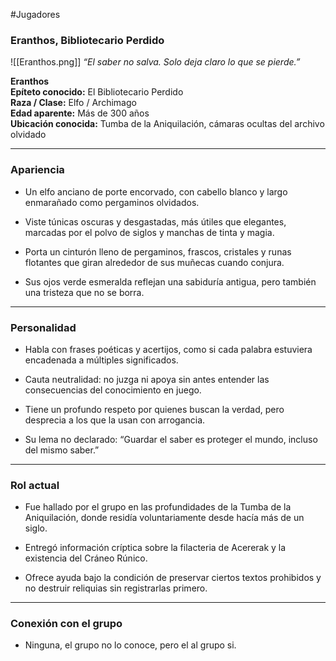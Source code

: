 #Jugadores
### **Eranthos, Bibliotecario Perdido** 

![[Eranthos.png]]
_“El saber no salva. Solo deja claro lo que se pierde.”_

**Eranthos**  
**Epíteto conocido:** El Bibliotecario Perdido  
**Raza / Clase:** Elfo / Archimago  
**Edad aparente:** Más de 300 años  
**Ubicación conocida:** Tumba de la Aniquilación, cámaras ocultas del archivo olvidado

---

### Apariencia

- Un elfo anciano de porte encorvado, con cabello blanco y largo enmarañado como pergaminos olvidados.
    
- Viste túnicas oscuras y desgastadas, más útiles que elegantes, marcadas por el polvo de siglos y manchas de tinta y magia.
    
- Porta un cinturón lleno de pergaminos, frascos, cristales y runas flotantes que giran alrededor de sus muñecas cuando conjura.
    
- Sus ojos verde esmeralda reflejan una sabiduría antigua, pero también una tristeza que no se borra.
    

---

### Personalidad

- Habla con frases poéticas y acertijos, como si cada palabra estuviera encadenada a múltiples significados.
    
- Cauta neutralidad: no juzga ni apoya sin antes entender las consecuencias del conocimiento en juego.
    
- Tiene un profundo respeto por quienes buscan la verdad, pero desprecia a los que la usan con arrogancia.
    
- Su lema no declarado: “Guardar el saber es proteger el mundo, incluso del mismo saber.”
    

---

### Rol actual

- Fue hallado por el grupo en las profundidades de la Tumba de la Aniquilación, donde residía voluntariamente desde hacía más de un siglo.
    
- Entregó información críptica sobre la filacteria de Acererak y la existencia del Cráneo Rúnico.
    
- Ofrece ayuda bajo la condición de preservar ciertos textos prohibidos y no destruir reliquias sin registrarlas primero.
    

---

### Conexión con el grupo

- Ninguna, el grupo no lo conoce, pero el al grupo si.
